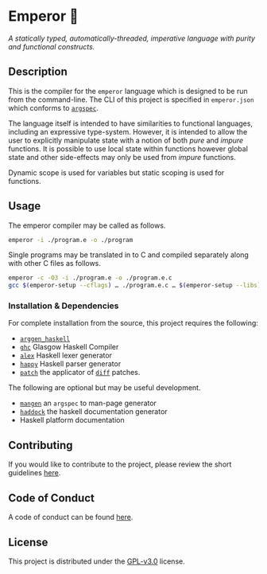 # Emperor 👑

_A statically typed, automatically-threaded, imperative language with purity and functional constructs._

## Description

This is the compiler for the `emperor` language which is designed to be run from the command-line.
The CLI of this project is specified in `emperor.json` which conforms to [`argspec`][argspec].

The language itself is intended to have similarities to functional languages, including an expressive type-system.
However, it is intended to allow the user to explicitly manipulate state with a notion of both _pure_ and _impure_ functions.
It is possible to use local state within functions however global state and other side-effects may only be used from _impure_ functions.

Dynamic scope is used for variables but static scoping is used for functions.

## Usage

The emperor compiler may be called as follows.

```bash
emperor -i ./program.e -o ./program
```

Single programs may be translated in to C and compiled separately along with other C files as follows.

```bash
emperor -c -O3 -i ./program.e -o ./program.e.c
gcc $(emperor-setup --cflags) … ./program.e.c … $(emperor-setup --libs)
```

### Installation &amp; Dependencies

For complete installation from the source, this project requires the following:

- [`arggen_haskell`][arggen]
- [`ghc`][ghc] Glasgow Haskell Compiler
- [`alex`][alex] Haskell lexer generator
- [`happy`][happy] Haskell parser generator
- [`patch`][patch] the applicator of [`diff`][diff] patches.

The following are optional but may be useful development.

- [`mangen`][mangen] an `argspec` to man-page generator
- [`haddock`][haddock] the haskell documentation generator
- Haskell platform documentation

## Contributing

If you would like to contribute to the project, please review the short guidelines [here][contributing].

## Code of Conduct

A code of conduct can be found [here][code-of-conduct].

## License

This project is distributed under the [GPL-v3.0][license] license.

[ghc]: https://www.haskell.org/ghc/
[alex]: https://www.haskell.org/alex/
[happy]: https://www.haskell.org/happy/
[patch]: https://linux.die.net/man/1/patch
[diff]: https://linux.die.net/man/1/diff
[argspec]: https://github.com/argspec/argspec
[arggen]: https://github.com/argspec/arggen
[mangen]: https://github.com/argspec/mangen
[haddock]: https://www.haskell.org/haddock/
[contributing]: https://github.com/emperor-lang/emperor/blob/master/.github/CONTRIBUTING.md
[code-of-conduct]: https://github.com/emperor-lang/emperor/blob/master/.github/CODE_OF_CONDUCT.md
[license]: https://github.com/emperor-lang/emperor/blob/master/LICENSE
